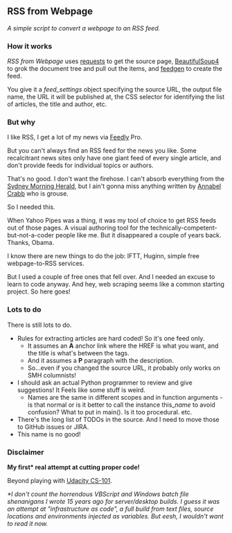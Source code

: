 ## RSS from Webpage

*A simple script to convert a webpage to an RSS feed.*

### How it works

*RSS from Webpage* uses [requests](http://python-requests.org/) to get the 
source page, [BeautifulSoup4](https://www.crummy.com/software/BeautifulSoup/) 
to grok the document tree and pull out the items, and 
[feedgen](https://github.com/lkiesow/python-feedgen) to create the feed.

You give it a *feed_settings* object specifying the source URL, the output file 
name, the URL it will be published at, the CSS selector for identifying the 
list of articles, the title and author, etc.

### But why

I like RSS, I get a lot of my news via [Feedly](https://www.feedly.com/) Pro.

But you can't always find an RSS feed for the news you like.
Some recalcitrant news sites only  have one giant feed of every single 
article, and don't provide feeds for individual topics or authors.

That's no good. I don't want the firehose. I can't absorb everything from the 
[Sydney Morning Herald](https://www.smh.com.au/), but I ain't gonna miss 
anything written by 
[Annabel Crabb](https://www.smh.com.au/comment/by/Annabel-Crabb-hvecc) who is
grouse.

So I needed this.

When Yahoo Pipes was a thing, it was my tool of choice to get RSS feeds out of
those pages. A visual authoring tool for the 
technically-competent-but-not-a-coder people like me.
But it disappeared a couple of years back. Thanks, Obama.

I know there are new things to do the job: IFTT, Huginn, simple free 
webpage-to-RSS services.

But I used a couple of free ones that fell over. And I needed an excuse to 
learn to code anyway. And hey, web scraping seems like a common starting 
project. So here goes!

### Lots to do

There is still lots to do.
- Rules for extracting articles are hard coded! So it's one feed only.
  - It assumes an **A** anchor link where the HREF is what you want, and the 
    title is what's between the tags. 
  - And it assumes a **P** paragraph with the description.
  - So...even if you changed the source URL, it probably only works on SMH 
    columnists!
- I should ask an actual  Python programmer to review and give suggestions! It 
  Feels like some stuff is weird.
  - Names are the same in different scopes and in function arguments - is that
  normal or is it better to call the instance this_*name* to avoid confusion? 
  What to put in main(). Is it too procedural. etc.
- There's the long list of TODOs in the source. And I need to move those to 
  GitHub issues or JIRA.
- This name is no good!

### Disclaimer

**My first\* real attempt at cutting proper code!**

Beyond playing with 
[Udacity CS-101](https://classroom.udacity.com/courses/cs101/).

*\*I don't count the horrendous VBScript and Windows batch file shenanigans I 
wrote 15 years ago for server/desktop builds.
I guess it was an attempt at "infrastructure as code", a full build from text
files, source locations and environments injected as variables. But eesh, I 
wouldn't want to read it now.*
